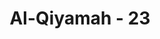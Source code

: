 ---
title: "Al-Qiyamah - 23"
no: 23
arabic_no: ٢٣
ayah: اِلٰى رَبِّهَا نَاظِرَةٌ ۚ
translation: "memandang Tuhannya. "
tafsir: "Ayat ini menerangkan sebagian hal ihwal manusia pada hari kebangkitan saat wajah-wajah orang beriman pada waktu itu berseri-seri. Golongan yang gembira dan berwajah ceria inilah calon penghuni surga. Merekalah yang berwajah cerah yang mengharapkan perjumpaan dengan Tuhannya.\n\nDi mana pun mereka dapat melihat-Nya. Artinya mereka langsung memandang kepada Allah tanpa dinding pembatas (hijab). Demikian kesimpulan pendapat ulama ahli sunnah berdasarkan hadis-hadis sahih yang menerangkan lebih lanjut tentang makna melihat Tuhan yang disebutkan dalam ayat ini. Dikatakan bahwa orang yang beriman yang beruntung melihat Allah dengan mata kepalanya sendiri pada hari akhirat sebagaimana mereka melihat bulan purnama yang bersinar terang benderang yang tidak ada awan di bawahnya. Hadis al-Bukhari yang menyebutkan hal itu berbunyi:\n\nSesungguhnya kamu akan melihat Tuhanmu dengan mata kepalamu sendiri (terang-terang) sebagaimana kamu melihat bulan (purnama), kamu tidak berdesak-desakan dalam melihat-Nya. Jika kamu mampu tidak meninggalkan salat sebelum terbit matahari dan terbenam matahari maka lakukanlah. (Riwayat al-Bukhari dan Muslim dari Jarir bin 'Abdillah)\n\nSekalipun ada keterangan yang jelas dari ayat 22 ini yang diperkuat dengan beberapa hadis di atas yang menegaskan bahwa manusia mukmin nanti melihat sendiri wajah Allah itu, namun sebagian dari ulama salaf mencoba mentakwilkan (memalingkan) pengertian ayat dan hadis-hadis tersebut. Mujahid (seorang tabiin yang terkenal) berpendapat bahwa arti melihat Allah di dalam surga adalah \"melihat pahala yang ada di sisi Allah\". Namun hal demikian dianggap tidak berdasarkan alasan yang kuat, sebab kata-kata \"nadhara\" (melihat) dalam bahasa Arab betul-betul berarti melihat dengan mata kepala sendiri bukan melihat dengan mata hati dan sebagainya.\n\nPermasalahan tentang \"apakah manusia nanti melihat Allah pada hari Kiamat atau tidak?\" menjadi persoalan yang diperselisihkan (khilafiah) sejak dari dahulu. Ulama ahli sunnah tetap berpendirian bahwa orang mukmin pasti melihat Allah berdasarkan ayat di atas, ditambah keterangan dari berbagai hadis sahih. Sebaliknya ulama-ulama Mu'tazilah menegaskan tidak mungkin sama sekali manusia melihat wajah dan zat Allah berdasarkan bunyi ayat ke 103 Surah al-An'am: Dia tidak dapat dicapai oleh penglihatan mata, sedang Dia dapat melihat segala penglihatan itu.\n\nAyat ini, menurut Mu'tazilah, terbatas pengertiannya pada melihat nikmat, keridaan, dan pahala yang disediakan Allah. Persoalan akhirat adalah persoalan gaib, tidak dapat kita ukur dalam perbandingan dengan apa yang ada sekarang.\n\nJalan yang ringkas dan selamat serta tidak terlibat dalam pertikaian yang berlarut-larut itu adalah \"mengimani sepenuhnya apa yang diberikan ayat tanpa membahasnya lagi. Bagaimana pengertian yang sesungguhnya, kita serahkan kepada Allah saja. Masih banyak lapangan ijtihad (pemikiran) yang lain bila seseorang ingin mendalami maksud ayat-ayat suci Al-Qur'an.\"\n\nBerikut ini kita kutip beberapa hadis tentang melihat Allah di akhirat:\n\nOrang-orang bertanya kepada Rasulullah saw, \"Wahai Rasulullah apakah kami dapat melihat Tuhan kami di hari Kiamat kelak?\" Beliau menjawab, \"Apakah sulit bagi kalian melihat matahari dan bulan yang tidak dihalangi oleh awan?\" Mereka menjawab, \"Tidak.\" Beliau bersabda lagi, \"Demikian pula kamu melihat Tuhanmu.\" (Riwayat al-Bukhari dan Muslim dari Abu Hurairah)\n\nDiriwayatkan dari suhaib dari Nabi saw bahwa beliau bersabda, \"Bila penduduk surga telah masuk ke dalam surga, Allah berfirman, 'Apakah engkau ingin lagi sesuatu yang hendak Aku tambahkan? Mereka menjawab, 'Bukankah Engkau sudah cerahkan wajah kami, bukankah telah Engkau masukkan kami ke dalam surga. Dan telah Engkau lepaskan kami dari api neraka? Allah menjawab dan kemudian hijab pun tersingkap, maka tiadalah sesuatu pemberian yang lebih mereka senangi selain daripada melihat Tuhan mereka.\" Kemudian beliau membaca ayat ini (Yunus/10: 26): lilladhina ahsanu al-husna wa ziyadah (Riwayat Muslim)"
---